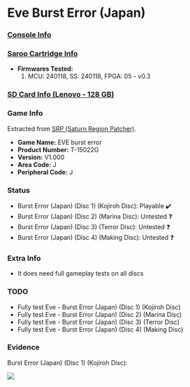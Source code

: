 # Eve Burst Error (Japan)

### [Console Info](../../../../../Info/Consoles/VA13/README.md)

### [Saroo Cartridge Info](../../../../../Info/Cartridges/RetroGameParadiseStore/1.32F/README.md)

- <b>Firmwares Tested:</b>
  1. MCU: 240118, SS: 240118, FPGA: 05 - v0.3

### [SD Card Info (Lenovo - 128 GB)](../../../../../Info/SdCards/Lenovo/128GB/fat32/README.md)

### Game Info

Extracted from [SRP (Saturn Region Patcher)](https://segaxtreme.net/resources/saturn-region-patcher.81/download).

- <b>Game Name:</b> EVE burst error
- <b>Product Number:</b> T-15022G
- <b>Version:</b> V1.000
- <b>Area Code:</b> J
- <b>Peripheral Code:</b> J

### Status

- Burst Error (Japan) (Disc 1) (Kojiroh Disc): Playable :heavy_check_mark:
- Burst Error (Japan) (Disc 2) (Marina Disc): Untested :question:
- Burst Error (Japan) (Disc 3) (Terror Disc): Untested :question:
- Burst Error (Japan) (Disc 4) (Making Disc): Untested :question:

### Extra Info

- It does need full gameplay tests on all discs

### TODO

- Fully test Eve - Burst Error (Japan) (Disc 1) (Kojiroh Disc)
- Fully test Eve - Burst Error (Japan) (Disc 2) (Marina Disc)
- Fully test Eve - Burst Error (Japan) (Disc 3) (Terror Disc)
- Fully test Eve - Burst Error (Japan) (Disc 4) (Making Disc)

### Evidence

Burst Error (Japan) (Disc 1) (Kojiroh Disc):

[![](https://img.youtube.com/vi/POjMNeLW3i8/0.jpg)](https://www.youtube.com/watch?v=POjMNeLW3i8)
